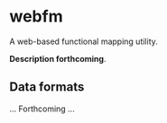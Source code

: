 # webfm
A web-based functional mapping utility.

**Description forthcoming**.

## Data formats

... Forthcoming ...
